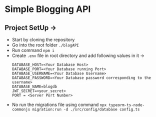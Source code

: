 # Simple Blogging API 

## Project SetUp ->
- Start by cloning the repository
- Go into the root folder `./blogAPI`
- Run command `npm i`
- Create `.env` file in root directory and add following values in it ->
    ```
    DATABASE_HOST=<Your Database Host>
    DATABASE_PORT=<Your Database running Port>
    DATABASE_USERNAME=<Your Database Username>
    DATABASE_PASSWORD=<Your Database password corresponding to the username>
    DATABASE_NAME=blogdb
    JWT_SECRET=<your_secret>
    PORT = <Server Port Number>
    ``` 
- No run the migrations file using command `npx typeorm-ts-node-commonjs migration:run -d ./src/config/database config.ts`
